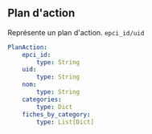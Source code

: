 ## Plan d'action

Représente un plan d'action.
`epci_id/uid`

```yaml
PlanAction:
    epci_id:
        type: String
    uid:
        type: String
    nom:
        type: String
    categories:
        type: Dict
    fiches_by_category:
        type: List[Dict]
```
